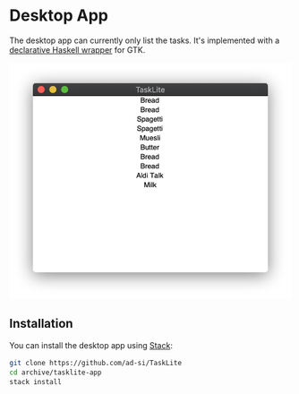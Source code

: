 # Desktop App

The desktop app can currently only list the tasks.
It's implemented with a [declarative Haskell wrapper][gi-gtk-declarative]
for GTK.

[gi-gtk-declarative]: https://github.com/owickstrom/gi-gtk-declarative

![Screenshot of desktop app](
  ../images/screenshots/desktop_app/2019-06-13_shadow.png)


## Installation

You can install the desktop app using
[Stack](https://docs.haskellstack.org/en/stable/):

```sh
git clone https://github.com/ad-si/TaskLite
cd archive/tasklite-app
stack install
```
